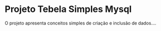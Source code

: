 # Projeto Tebela Simples Mysql


O projeto apresenta conceitos simples de criação e inclusão de dados....
